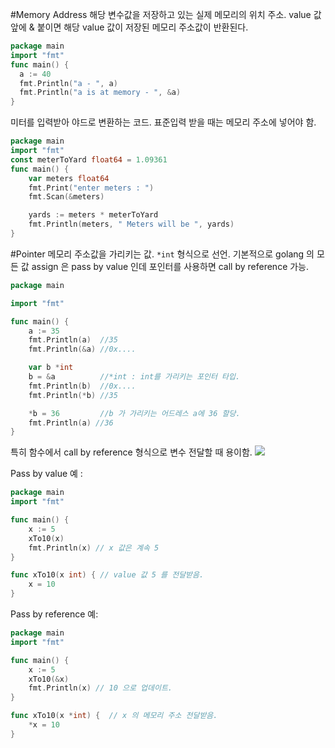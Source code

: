 #Memory Address
해당 변수값을 저장하고 있는 실제 메모리의 위치 주소.
value 값 앞에 & 붙이면 해당 value 값이 저장된 메모리 주소값이 반환된다.

```go
package main
import "fmt"
func main() {
  a := 40
  fmt.Println("a - ", a)
  fmt.Println("a is at memory - ", &a)
}
```

미터를 입력받아 야드로 변환하는 코드. 표준입력 받을 때는 메모리 주소에 넣어야 함.
```go
package main
import "fmt"
const meterToYard float64 = 1.09361
func main() {
	var meters float64
	fmt.Print("enter meters : ")
	fmt.Scan(&meters)

	yards := meters * meterToYard
	fmt.Println(meters, " Meters will be ", yards)
}
```

#Pointer
메모리 주소값을 가리키는 값. `*int` 형식으로 선언.
기본적으로 golang 의 모든 값 assign 은 pass by value 인데 포인터를 사용하면 call by reference 가능.
```go
package main

import "fmt"

func main() {
	a := 35
	fmt.Println(a)  //35
	fmt.Println(&a) //0x....

	var b *int
	b = &a          //*int : int를 가리키는 포인터 타입.
	fmt.Println(b)  //0x....
	fmt.Println(*b) //35

	*b = 36         //b 가 가리키는 어드레스 a에 36 할당.
	fmt.Println(a) //36
}
```
특히 함수에서 call by reference 형식으로 변수 전달할 때 용이함.
![](https://blog.penjee.com/wp-content/uploads/2015/02/pass-by-reference-vs-pass-by-value-animation.gif)

Pass by value 예 :
```go
package main
import "fmt"

func main() {
	x := 5
	xTo10(x)
	fmt.Println(x) // x 값은 계속 5
}

func xTo10(x int) { // value 값 5 를 전달받음.
	x = 10
}
```

Pass by reference 예:
```go
package main
import "fmt"

func main() {
	x := 5
	xTo10(&x)
	fmt.Println(x) // 10 으로 업데이트.
}

func xTo10(x *int) {  // x 의 메모리 주소 전달받음.
	*x = 10
}
```